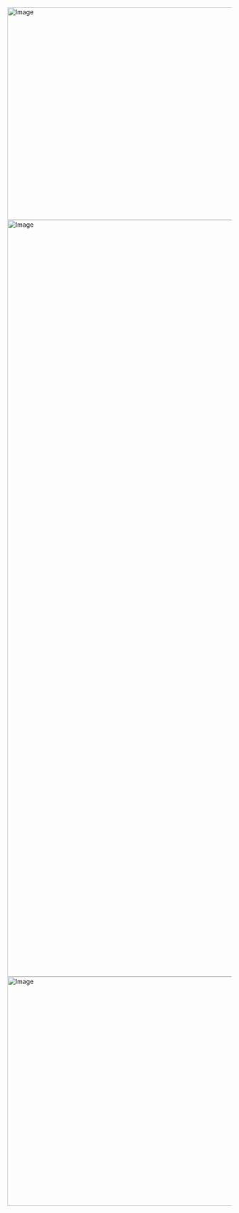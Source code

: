 <img width="557" height="477" alt="Image" src="https://github.com/user-attachments/assets/85bd0e96-9743-4971-81e0-d71fccdbbd20" />

<img width="1280" height="1698" alt="Image" src="https://github.com/user-attachments/assets/d99cad67-3c30-4eb1-855c-72c0c81f3ea6" />

<img width="1099" height="514" alt="Image" src="https://github.com/user-attachments/assets/d3cb7dc0-8a77-464a-bc83-d0e84d56da47" />
